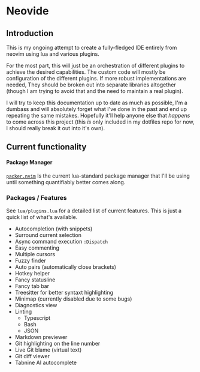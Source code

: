 # Neovide

## Introduction

This is my ongoing attempt to create a fully-fledged IDE entirely from neovim using lua and various plugins.

For the most part, this will just be an orchestration of different plugins to achieve the desired capabilities.
The custom code will mostly be configuration of the different plugins. If more robust implementations are needed,
They should be broken out into separate libraries altogether (though I am trying to avoid that and the need to
maintain a real plugin).

I will try to keep this documentation up to date as much as possible, I'm a dumbass and will absolutely forget
what I've done in the past and end up repeating the same mistakes. Hopefully it'll help anyone else that _happens_
to come across this project (this _is_ only included in my dotfiles repo for now, I should really break it out into
it's own).

## Current functionality

#### Package Manager

[`packer.nvim`](https://github.com/wbthomason/packer.nvim) Is the current lua-standard package manager that I'll
be using until something quantifiably better comes along.

### Packages / Features

See `lua/plugins.lua` for a detailed list of current features. This is just a quick list of what's available.

- Autocompletion (with snippets)
- Surround current selection
- Async command execution `:Dispatch`
- Easy commenting
- Multiple cursors
- Fuzzy finder
- Auto pairs (automatically close brackets)
- Hotkey helper
- Fancy statusline
- Fancy tab bar
- Treesitter for better syntaxt highlighting
- Minimap (currently disabled due to some bugs)
- Diagnostics view
- Linting
    - Typescript
    - Bash
    - JSON
- Markdown previewer
- Git highlighting on the line number
- Live Git blame (virtual text)
- Git diff viewer
- Tabnine AI autocomplete

